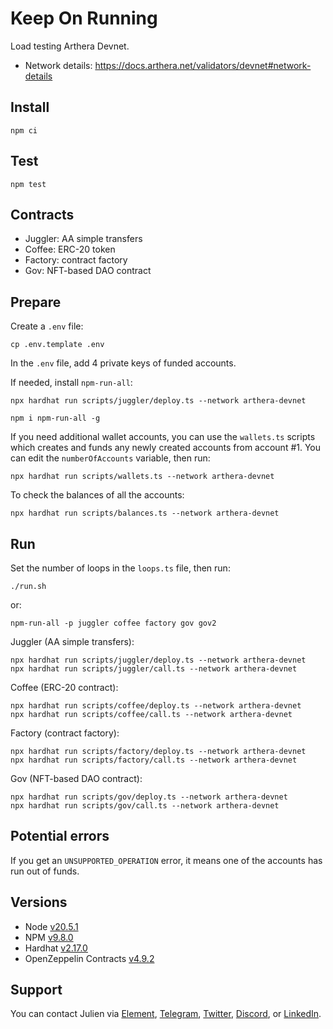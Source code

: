 # Keep On Running

Load testing Arthera Devnet.

- Network details: https://docs.arthera.net/validators/devnet#network-details 

## Install

```
npm ci
```

## Test

```
npm test
```

## Contracts

- Juggler: AA simple transfers
- Coffee: ERC-20 token
- Factory: contract factory
- Gov: NFT-based DAO contract

## Prepare

Create a `.env` file:

```
cp .env.template .env
```

In the `.env` file, add 4 private keys of funded accounts.

If needed, install `npm-run-all`: 

```
npx hardhat run scripts/juggler/deploy.ts --network arthera-devnet
```

```
npm i npm-run-all -g
```

If you need additional wallet accounts, you can use the `wallets.ts` scripts which creates and funds any newly created accounts from account #1. You can edit the `numberOfAccounts` variable, then run: 

```
npx hardhat run scripts/wallets.ts --network arthera-devnet
```

To check the balances of all the accounts: 

```
npx hardhat run scripts/balances.ts --network arthera-devnet
```

## Run

Set the number of loops in the `loops.ts` file, then run: 

```
./run.sh
```

or: 

```
npm-run-all -p juggler coffee factory gov gov2
```

Juggler (AA simple transfers):

```
npx hardhat run scripts/juggler/deploy.ts --network arthera-devnet
npx hardhat run scripts/juggler/call.ts --network arthera-devnet
```

Coffee (ERC-20 contract):

```
npx hardhat run scripts/coffee/deploy.ts --network arthera-devnet
npx hardhat run scripts/coffee/call.ts --network arthera-devnet
```

Factory (contract factory): 

```
npx hardhat run scripts/factory/deploy.ts --network arthera-devnet
npx hardhat run scripts/factory/call.ts --network arthera-devnet
```

Gov (NFT-based DAO contract): 

```
npx hardhat run scripts/gov/deploy.ts --network arthera-devnet
npx hardhat run scripts/gov/call.ts --network arthera-devnet
```

## Potential errors

If you get an `UNSUPPORTED_OPERATION` error, it means one of the accounts has run out of funds. 

## Versions

- Node [v20.5.1](https://nodejs.org/uk/blog/release/v20.5.1/)
- NPM [v9.8.0](https://github.com/npm/cli/releases/tag/v9.8.0)
- Hardhat [v2.17.0](https://github.com/NomicFoundation/hardhat/releases/tag/hardhat%402.17.0)
- OpenZeppelin Contracts [v4.9.2](https://github.com/OpenZeppelin/openzeppelin-contracts/releases/tag/v4.9.2)

## Support

You can contact Julien via [Element](https://matrix.to/#/@julienbrg:matrix.org), [Telegram](https://t.me/julienbrg), [Twitter](https://twitter.com/julienbrg), [Discord](https://discordapp.com/users/julienbrg), or [LinkedIn](https://www.linkedin.com/in/julienberanger/).